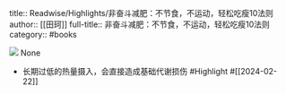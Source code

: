 title:: Readwise/Highlights/非奋斗减肥：不节食，不运动，轻松吃瘦10法则
author:: [[田珂]]
full-title:: 非奋斗减肥：不节食，不运动，轻松吃瘦10法则
category:: #books


![](https://cdn.weread.qq.com/weread/cover/22/YueWen_37423469/s_YueWen_37423469.jpg)
None

- 长期过低的热量摄入，会直接造成基础代谢损伤 #Highlight #[[2024-02-22]]